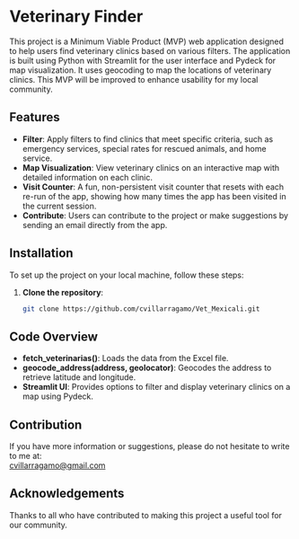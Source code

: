 # Veterinary Finder

This project is a Minimum Viable Product (MVP) web application designed to help users find veterinary clinics based on various filters. The application is built using Python with Streamlit for the user interface and Pydeck for map visualization. It uses geocoding to map the locations of veterinary clinics. This MVP will be improved to enhance usability for my local community.

## Features

- **Filter**: Apply filters to find clinics that meet specific criteria, such as emergency services, special rates for rescued animals, and home service.
- **Map Visualization**: View veterinary clinics on an interactive map with detailed information on each clinic.
- **Visit Counter**: A fun, non-persistent visit counter that resets with each re-run of the app, showing how many times the app has been visited in the current session.
- **Contribute**: Users can contribute to the project or make suggestions by sending an email directly from the app.

## Installation

To set up the project on your local machine, follow these steps:

1. **Clone the repository**:

   ```bash
   git clone https://github.com/cvillarragamo/Vet_Mexicali.git


## Code Overview

- **fetch_veterinarias()**: Loads the data from the Excel file.
- **geocode_address(address, geolocator)**: Geocodes the address to retrieve latitude and longitude.
- **Streamlit UI**: Provides options to filter and display veterinary clinics on a map using Pydeck.

## Contribution

If you have more information or suggestions, please do not hesitate to write to me at:  
[cvillarragamo@gmail.com](mailto:cvillarragamo@gmail.com)

## Acknowledgements

Thanks to all who have contributed to making this project a useful tool for our community.
